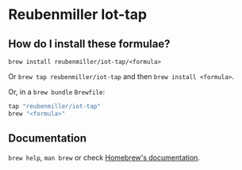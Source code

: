 # Reubenmiller Iot-tap

## How do I install these formulae?

`brew install reubenmiller/iot-tap/<formula>`

Or `brew tap reubenmiller/iot-tap` and then `brew install <formula>`.

Or, in a `brew bundle` `Brewfile`:

```ruby
tap "reubenmiller/iot-tap"
brew "<formula>"
```

## Documentation

`brew help`, `man brew` or check [Homebrew's documentation](https://docs.brew.sh).
